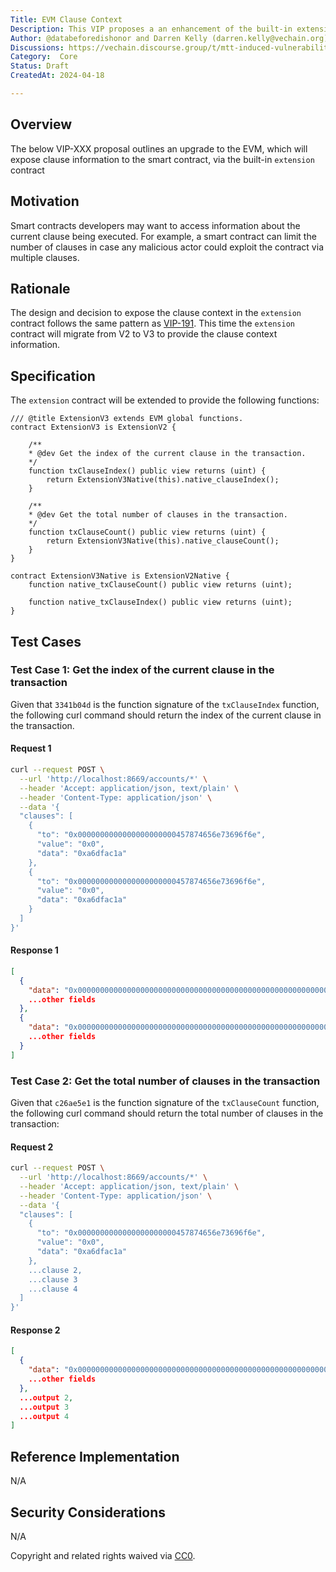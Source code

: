 ```yaml
---
Title: EVM Clause Context
Description: This VIP proposes a an enhancement of the built-in extension contract to provide a context of the current clause being executed.
Author: @databeforedishonor and Darren Kelly (darren.kelly@vechain.org)
Discussions: https://vechain.discourse.group/t/mtt-induced-vulnerabilities-in-randomized-events/88
Category:  Core
Status: Draft
CreatedAt: 2024-04-18

---
```


## Overview

The below VIP-XXX proposal outlines an upgrade to the EVM, which will expose clause information to the smart contract, via the built-in `extension` contract
  
## Motivation

Smart contracts developers may want to access information about the current clause being executed. For example, a smart contract can limit the number of clauses in case any malicious actor could exploit the contract via multiple clauses.

## Rationale

The design and decision to expose the clause context in the `extension` contract follows the same pattern as [VIP-191](https://github.com/vechain/VIPs/blob/master/vips/VIP-191.md). This time the `extension` contract will migrate from V2 to V3 to provide the clause context information.
  
## Specification

The `extension` contract will be extended to provide the following functions:  

```solidity
/// @title ExtensionV3 extends EVM global functions.
contract ExtensionV3 is ExtensionV2 {

    /**
    * @dev Get the index of the current clause in the transaction.
    */
    function txClauseIndex() public view returns (uint) {
        return ExtensionV3Native(this).native_clauseIndex();
    }

    /**
    * @dev Get the total number of clauses in the transaction.
    */
    function txClauseCount() public view returns (uint) {
        return ExtensionV3Native(this).native_clauseCount();
    }
}

contract ExtensionV3Native is ExtensionV2Native {
    function native_txClauseCount() public view returns (uint);

    function native_txClauseIndex() public view returns (uint);
}
```

## Test Cases

### Test Case 1: Get the index of the current clause in the transaction

Given that `3341b04d` is the function signature of the `txClauseIndex` function, the following curl command should return the index of the current clause in the transaction.

#### Request 1

```bash
curl --request POST \
  --url 'http://localhost:8669/accounts/*' \
  --header 'Accept: application/json, text/plain' \
  --header 'Content-Type: application/json' \
  --data '{
  "clauses": [
    {
      "to": "0x0000000000000000000000457874656e73696f6e",
      "value": "0x0",
      "data": "0xa6dfac1a"
    },
    {
      "to": "0x0000000000000000000000457874656e73696f6e",
      "value": "0x0",
      "data": "0xa6dfac1a"
    }
  ]
}'
```

#### Response 1

```json
[
  {
    "data": "0x0000000000000000000000000000000000000000000000000000000000000001",
    ...other fields
  },
  {
    "data": "0x0000000000000000000000000000000000000000000000000000000000000002",
    ...other fields
  }
]
```

### Test Case 2: Get the total number of clauses in the transaction

Given that `c26ae5e1` is the function signature of the `txClauseCount` function, the following curl command should return the total number of clauses in the transaction:

#### Request 2

```bash
curl --request POST \
  --url 'http://localhost:8669/accounts/*' \
  --header 'Accept: application/json, text/plain' \
  --header 'Content-Type: application/json' \
  --data '{
  "clauses": [
    {
      "to": "0x0000000000000000000000457874656e73696f6e",
      "value": "0x0",
      "data": "0xa6dfac1a"
    },
    ...clause 2,
    ...clause 3
    ...clause 4
  ]
}'
```

#### Response 2

```json
[
  {
    "data": "0x0000000000000000000000000000000000000000000000000000000000000004",
    ...other fields
  },
  ...output 2,
  ...output 3
  ...output 4
]
```
  
## Reference Implementation
  
N/A
  
## Security Considerations

N/A

Copyright and related rights waived via [CC0](./LICENSE.md).
